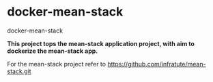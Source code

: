 # docker-mean-stack
docker-mean-stack

__This project tops the mean-stack application project, with aim to dockerize the mean-stack app.__

For the mean-stack project refer to
https://github.com/infratute/mean-stack.git
